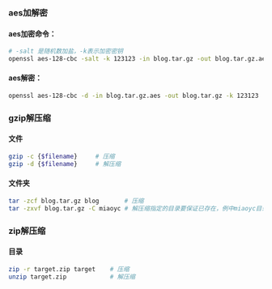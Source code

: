 ### aes加解密
#### aes加密命令：
```bash
# -salt 是随机数加盐，-k表示加密密钥
openssl aes-128-cbc -salt -k 123123 -in blog.tar.gz -out blog.tar.gz.aes
```

#### aes解密：
```bash
openssl aes-128-cbc -d -in blog.tar.gz.aes -out blog.tar.gz -k 123123
```

### gzip解压缩
#### 文件
```bash
gzip -c {$filename}     # 压缩    
gzip -d {$filename}     # 解压缩
```
#### 文件夹
```bash
tar -zcf blog.tar.gz blog       # 压缩
tar -zxvf blog.tar.gz -C miaoyc # 解压缩指定的目录要保证已存在，例中miaoyc目录要存在
```

### zip解压缩
#### 目录
```bash
zip -r target.zip target    # 压缩 
unzip target.zip            # 解压缩
```
